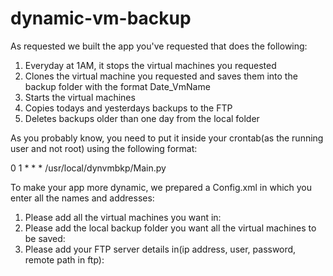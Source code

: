 # dynamic-vm-backup

As requested we built the app you've requested that does the following:
  1. Everyday at 1AM, it stops the virtual machines you requested
  2. Clones the virtual machine you requested and saves them into the backup folder with the format Date_VmName
  3. Starts the virtual machines
  4. Copies todays and yesterdays backups to the FTP
  5. Deletes backups older than one day from the local folder

As you probably know, you need to put it inside your crontab(as the running user and not root) using the following format:

0 1 * * * /usr/local/dynvmbkp/Main.py 

To make your app more dynamic, we prepared a Config.xml in which you enter all the names and addresses:
  1. Please add all the virtual machines you want in:
     <machines>
        <vm name="enter the vm name here"/>
        <vm name="enter the vm name here"/>
        <vm name="enter the vm name here"/>
        <vm name="enter the vm name here"/>
        <vm name="enter the vm name here"/>
    </machines>
  2. Please add the local backup folder you want all the virtual machines to be saved:
    <local>
        <backup path="/tmp/vm_backups"/>
    </local>
  3. Please add your FTP server details in(ip address, user, password, remote path in ftp):
     <remote>
        <machine ip="127.0.0.1" user="root" pass="123456" path="/usr/local/vm_backups"/>
    </remote>
